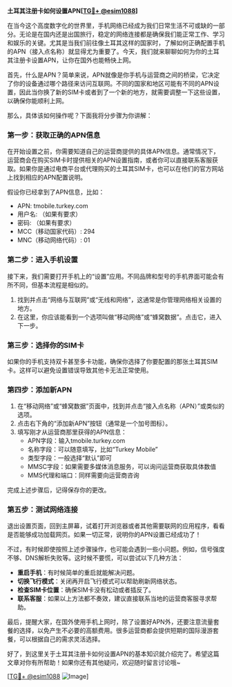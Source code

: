 **土耳其注册卡如何设置APN[[TG💪+ @esim1088](https://t.me/s/esim1088)]**

在当今这个高度数字化的世界里，手机网络已经成为我们日常生活不可或缺的一部分。无论是在国内还是出国旅行，稳定的网络连接都是确保我们能正常工作、学习和娱乐的关键。尤其是当我们前往像土耳其这样的国家时，了解如何正确配置手机的APN（接入点名称）就显得尤为重要了。今天，我们就来聊聊如何为你的土耳其注册卡设置APN，让你在国外也能畅快上网。

首先，什么是APN？简单来说，APN就像是你手机与运营商之间的桥梁，它决定了你的设备通过哪个路径来访问互联网。不同的国家和地区可能有不同的APN设置，因此当你换了新的SIM卡或者到了一个新的地方，就需要调整一下这些设置，以确保你能顺利上网。

那么，具体该如何操作呢？下面我将分步骤为你讲解：

### **第一步：获取正确的APN信息**
在开始设置之前，你需要知道自己的运营商提供的具体APN信息。通常情况下，运营商会在购买SIM卡时提供相关的APN设置指南，或者你可以直接联系客服获取。如果你是通过电商平台或代理购买的土耳其SIM卡，也可以在他们的官方网站上找到相应的APN配置说明。

假设你已经拿到了APN信息，比如：
- APN: tmobile.turkey.com
- 用户名: （如果有要求）
- 密码: （如果有要求）
- MCC（移动国家代码）: 294
- MNC（移动网络代码）: 01

### **第二步：进入手机设置**
接下来，我们需要打开手机上的“设置”应用。不同品牌和型号的手机界面可能会有所不同，但基本流程是相似的。

1. 找到并点击“网络与互联网”或“无线和网络”，这通常是你管理网络相关设置的地方。
2. 在这里，你应该能看到一个选项叫做“移动网络”或“蜂窝数据”。点击它，进入下一步。

### **第三步：选择你的SIM卡**
如果你的手机支持双卡甚至多卡功能，确保你选择了你要配置的那张土耳其SIM卡。这样可以避免设置错误导致其他卡无法正常使用。

### **第四步：添加新APN**
1. 在“移动网络”或“蜂窝数据”页面中，找到并点击“接入点名称（APN）”或类似的选项。
2. 点击右下角的“添加新APN”按钮（通常是一个加号图标）。
3. 填写刚才从运营商那里获得的APN信息：
   - APN字段：输入tmobile.turkey.com
   - 名称字段：可以随意填写，比如“Turkey Mobile”
   - 类型字段：一般选择“默认”即可
   - MMSC字段：如果需要多媒体消息服务，可以询问运营商获取具体数值
   - MMS代理和端口：同样需要向运营商咨询

完成上述步骤后，记得保存你的更改。

### **第五步：测试网络连接**
退出设置页面，回到主屏幕，试着打开浏览器或者其他需要联网的应用程序，看看是否能够成功加载网页。如果一切正常，说明你的APN设置已经成功了！

不过，有时候即使按照上述步骤操作，也可能会遇到一些小问题。例如，信号强度不够、DNS解析失败等。这时候不要慌，可以尝试以下几种方法：

- **重启手机**：有时候简单的重启就能解决问题。
- **切换飞行模式**：关闭再开启飞行模式可以帮助刷新网络状态。
- **检查SIM卡位置**：确保SIM卡没有松动或者插反了。
- **联系客服**：如果以上方法都不奏效，建议直接联系当地的运营商客服寻求帮助。

最后，提醒大家，在国外使用手机上网时，除了设置好APN外，还要注意流量套餐的选择，以免产生不必要的高额费用。很多运营商都会提供短期的国际漫游套餐，可以根据自己的需求灵活选择。

好了，到这里关于土耳其注册卡如何设置APN的基本知识就介绍完了。希望这篇文章对你有所帮助！如果你还有其他疑问，欢迎随时留言讨论哦~

[[TG💪+ @esim1088](https://t.me/s/esim1088) ![Image](https://i.postimg.cc/4NQfJmqS/Snipaste-2025-05-13-00-14-12.png)]